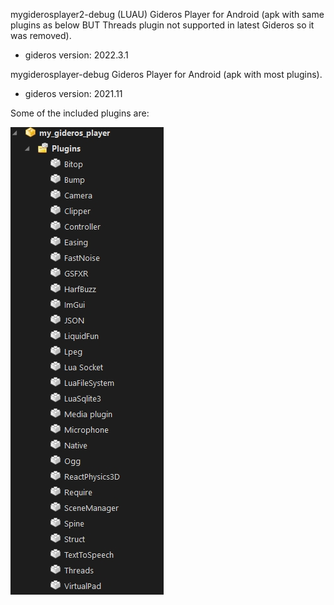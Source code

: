 mygiderosplayer2-debug (LUAU)
Gideros Player for Android (apk with same plugins as below BUT Threads plugin not supported in latest Gideros so it was removed).
- gideros version: 2022.3.1



mygiderosplayer-debug
Gideros Player for Android (apk with most plugins).
- gideros version: 2021.11

Some of the included plugins are:

![pic](ss/gideros_player_plugins_apk.jpg)
